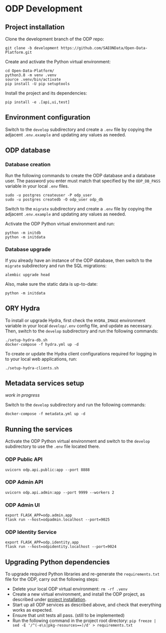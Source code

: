 # ODP Development

## Project installation
Clone the development branch of the ODP repo:

    git clone -b development https://github.com/SAEONData/Open-Data-Platform.git

Create and activate the Python virtual environment:

    cd Open-Data-Platform/
    python3.8 -m venv .venv
    source .venv/bin/activate
    pip install -U pip setuptools

Install the project and its dependencies:

    pip install -e .[api,ui,test]

## Environment configuration
Switch to the `develop` subdirectory and create a `.env` file by copying the adjacent
`.env.example` and updating any values as needed.

## ODP database

### Database creation
Run the following commands to create the ODP database and a database user. The password you
enter must match that specified by the `ODP_DB_PASS` variable in your local `.env` files.

    sudo -u postgres createuser -P odp_user
    sudo -u postgres createdb -O odp_user odp_db

Switch to the `migrate` subdirectory and create a `.env` file by copying the adjacent
`.env.example` and updating any values as needed.

Activate the ODP Python virtual environment and run:

    python -m initdb
    python -m initdata

### Database upgrade
If you already have an instance of the ODP database, then switch to the `migrate` subdirectory
and run the SQL migrations:

    alembic upgrade head

Also, make sure the static data is up-to-date:

    python -m initdata

## ORY Hydra
To install or upgrade Hydra, first check the `HYDRA_IMAGE` environment variable
in your local `develop/.env` config file, and update as necessary.
Then, switch to the `develop` subdirectory and run the following commands:

    ./setup-hydra-db.sh
    docker-compose -f hydra.yml up -d

To create or update the Hydra client configurations required for logging in
to your local web applications, run:

    ./setup-hydra-clients.sh

## Metadata services setup
_work in progress_

Switch to the `develop` subdirectory and run the following commands:

    docker-compose -f metadata.yml up -d

## Running the services
Activate the ODP Python virtual environment and switch to the `develop` subdirectory
to use the `.env` file located there.

### ODP Public API
    uvicorn odp.api.public:app --port 8888

### ODP Admin API
    uvicorn odp.api.admin:app --port 9999 --workers 2

### ODP Admin UI
    export FLASK_APP=odp.admin.app
    flask run --host=odpadmin.localhost --port=9025

### ODP Identity Service
    export FLASK_APP=odp.identity.app
    flask run --host=odpidentity.localhost --port=9024

## Upgrading Python dependencies
To upgrade required Python libraries and re-generate the `requirements.txt`
file for the ODP, carry out the following steps:

- Delete your local ODP virtual environment: `rm -rf .venv`
- Create a new virtual environment, and install the ODP project, as described under
  [project installation](#project-installation).
- Start up all ODP services as described above, and check that everything works as expected.
- Ensure that unit tests all pass. (still to be implemented)
- Run the following command in the project root directory:
`pip freeze | sed -E '/^(-e\s|pkg-resources==)/d' > requirements.txt`

